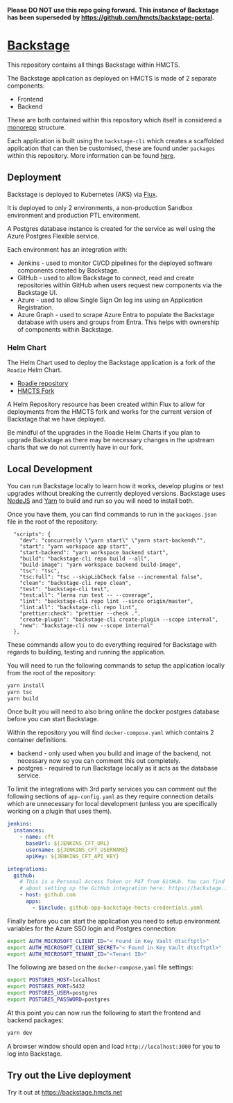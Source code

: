 **Please DO NOT use this repo going forward.**
**This instance of Backstage has been superseded by https://github.com/hmcts/backstage-portal.**

# [Backstage](https://backstage.io)

This repository contains all things Backstage within HMCTS.


The Backstage application as deployed on HMCTS is made of 2 separate components:

- Frontend
- Backend

These are both contained within this repository which itself is considered a [monorepo](https://yarnpkg.com/features/workspaces) structure.

Each application is built using the `backstage-cli` which creates a scaffolded application that can then be customised, these are found under `packages` within this repository.
More information can be found [here](https://github.com/Diabol/Backstage/blob/master/docs/getting-started/create-an-app.md).

## Deployment

Backstage is deployed to Kubernetes (AKS) via [Flux](https://github.com/hmcts/cnp-flux-config/tree/master/apps/backstage).

It is deployed to only 2 environments, a non-production Sandbox environment and production PTL environment.

A Postgres database instance is created for the service as well using the Azure Postgres Flexible service.

Each environment has an integration with:

- Jenkins - used to monitor CI/CD pipelines for the deployed software components created by Backstage.
- GitHub - used to allow Backstage to connect, read and create repositories within GitHub when users request new components via the Backstage UI.
- Azure - used to allow Single Sign On log ins using an Application Registration.
- Azure Graph - used to scrape Azure Entra to populate the Backstage database with users and groups from Entra. This helps with ownership of components within Backstage.

### Helm Chart

The Helm Chart used to deploy the Backstage application is a fork of the `Roadie` Helm Chart.

- [Roadie repository](https://github.com/RoadieHQ/helm-charts)
- [HMCTS Fork](https://github.com/hmcts/RoadieHQ-helm-charts)

A Helm Repository resource has been created within Flux to allow for deployments from the HMCTS fork and works for the current version of Backstage that we have deployed.

Be mindful of the upgrades in the Roadie Helm Charts if you plan to upgrade Backstage as there may be necessary changes in the upstream charts that we do not currently have in our fork.

## Local Development

You can run Backstage locally to learn how it works, develop plugins or test upgrades without breaking the currently deployed versions.
Backstage uses [NodeJS](https://www.freecodecamp.org/news/node-version-manager-nvm-install-guide/) and [Yarn](https://classic.yarnpkg.com/lang/en/docs/install/#mac-stable) to build and run so you will need to install both.

Once you have them, you can find commands to run in the `packages.json` file in the root of the repository:
```
  "scripts": {
    "dev": "concurrently \"yarn start\" \"yarn start-backend\"",
    "start": "yarn workspace app start",
    "start-backend": "yarn workspace backend start",
    "build": "backstage-cli repo build --all",
    "build-image": "yarn workspace backend build-image",
    "tsc": "tsc",
    "tsc:full": "tsc --skipLibCheck false --incremental false",
    "clean": "backstage-cli repo clean",
    "test": "backstage-cli test",
    "test:all": "lerna run test -- --coverage",
    "lint": "backstage-cli repo lint --since origin/master",
    "lint:all": "backstage-cli repo lint",
    "prettier:check": "prettier --check .",
    "create-plugin": "backstage-cli create-plugin --scope internal",
    "new": "backstage-cli new --scope internal"
  },
```

These commands allow you to do everything required for Backstage with regards to building, testing and running the application.

You will need to run the following commands to setup the application locally from the root of the repository:

```sh
yarn install
yarn tsc
yarn build
```
Once built you will need to also bring online the docker postgres database before you can start Backstage.

Within the repository you will find `docker-compose.yaml` which contains 2 container definitions.

- backend - only used when you build and image of the backend, not necessary now so you can comment this out completely.
- postgres - required to run Backstage locally as it acts as the database service.

To limit the integrations with 3rd party services you can comment out the following sections of `app-config.yaml` as they require connection details which are unnecessary for local development (unless you are specifically working on a plugin that uses them).

```yaml
jenkins:
  instances:
    - name: cft
      baseUrl: ${JENKINS_CFT_URL}
      username: ${JENKINS_CFT_USERNAME}
      apiKey: ${JENKINS_CFT_API_KEY}
```

```yaml
integrations:
  github:
    # This is a Personal Access Token or PAT from GitHub. You can find out how to generate this token, and more information
    # about setting up the GitHub integration here: https://backstage.io/docs/getting-started/configuration#setting-up-a-github-integration
    - host: github.com
      apps:
        - $include: github-app-backstage-hmcts-credentials.yaml

```

Finally before you can start the application you need to setup environment variables for the Azure SSO login and Postgres connection:

```sh
export AUTH_MICROSOFT_CLIENT_ID="< Found in Key Vault dtscftptl>"
export AUTH_MICROSOFT_CLIENT_SECRET="< Found in Key Vault dtscftptl>"
export AUTH_MICROSOFT_TENANT_ID="<Tenant ID>"
```

The following are based on the `docker-compose.yaml` file settings:

```sh
export POSTGRES_HOST=localhost
export POSTGRES_PORT=5432
export POSTGRES_USER=postgres
export POSTGRES_PASSWORD=postgres
```

At this point you can now run the following to start the frontend and backend packages:

```sh
yarn dev
```

A browser window should open and load `http://localhost:3000` for you to log into Backstage.

## Try out the Live deployment

Try it out at https://backstage.hmcts.net
